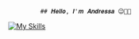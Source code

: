              ## 𝑯𝒆𝒍𝒍𝒐, 𝑰'𝒎 𝑨𝒏𝒅𝒓𝒆𝒔𝒔𝒂 😉🖖🚀

<!--
**Andressa202/Andressa202** is a ✨ _special_ ✨ repository because its `README.md` (this file) appears on your GitHub profile.

Here are some ideas to get you started:

- 🔭 I’m currently working on ...
- 🌱 I’m currently learning Python...
- 👯 I’m looking to collaborate on ...
- 🤔 I’m looking for help with ...
- 💬 Ask me about ...
- 📫 How to reach me: ...
- 😄 Pronouns: ...
- ⚡ Fun fact: ...
-->


[![My Skills](https://skillicons.dev/icons?i=css,github,gmail,html,linkedin,discord,pycharm,py,visualstudio,vscode,windows&perline=31)](https://skillicons.dev)
